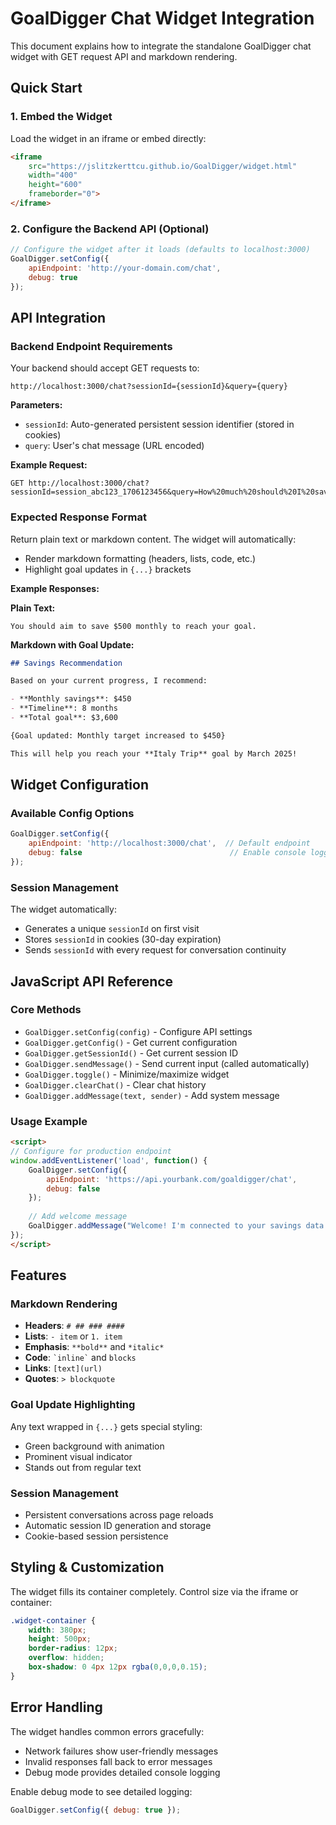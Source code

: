 # GoalDigger Chat Widget Integration

This document explains how to integrate the standalone GoalDigger chat widget with GET request API and markdown rendering.

## Quick Start

### 1. Embed the Widget

Load the widget in an iframe or embed directly:

```html
<iframe 
    src="https://jslitzkerttcu.github.io/GoalDigger/widget.html"
    width="400" 
    height="600" 
    frameborder="0">
</iframe>
```

### 2. Configure the Backend API (Optional)

```javascript
// Configure the widget after it loads (defaults to localhost:3000)
GoalDigger.setConfig({
    apiEndpoint: 'http://your-domain.com/chat',
    debug: true
});
```

## API Integration

### Backend Endpoint Requirements

Your backend should accept GET requests to:
```
http://localhost:3000/chat?sessionId={sessionId}&query={query}
```

**Parameters:**
- `sessionId`: Auto-generated persistent session identifier (stored in cookies)
- `query`: User's chat message (URL encoded)

**Example Request:**
```
GET http://localhost:3000/chat?sessionId=session_abc123_1706123456&query=How%20much%20should%20I%20save%20monthly?
```

### Expected Response Format

Return plain text or markdown content. The widget will automatically:
- Render markdown formatting (headers, lists, code, etc.)
- Highlight goal updates in `{...}` brackets

**Example Responses:**

**Plain Text:**
```
You should aim to save $500 monthly to reach your goal.
```

**Markdown with Goal Update:**
```markdown
## Savings Recommendation

Based on your current progress, I recommend:

- **Monthly savings**: $450
- **Timeline**: 8 months
- **Total goal**: $3,600

{Goal updated: Monthly target increased to $450}

This will help you reach your **Italy Trip** goal by March 2025!
```

## Widget Configuration

### Available Config Options

```javascript
GoalDigger.setConfig({
    apiEndpoint: 'http://localhost:3000/chat',  // Default endpoint
    debug: false                                 // Enable console logging
});
```

### Session Management

The widget automatically:
- Generates a unique `sessionId` on first visit
- Stores `sessionId` in cookies (30-day expiration)
- Sends `sessionId` with every request for conversation continuity

## JavaScript API Reference

### Core Methods

- `GoalDigger.setConfig(config)` - Configure API settings
- `GoalDigger.getConfig()` - Get current configuration  
- `GoalDigger.getSessionId()` - Get current session ID
- `GoalDigger.sendMessage()` - Send current input (called automatically)
- `GoalDigger.toggle()` - Minimize/maximize widget
- `GoalDigger.clearChat()` - Clear chat history
- `GoalDigger.addMessage(text, sender)` - Add system message

### Usage Example

```html
<script>
// Configure for production endpoint
window.addEventListener('load', function() {
    GoalDigger.setConfig({
        apiEndpoint: 'https://api.yourbank.com/goaldigger/chat',
        debug: false
    });
    
    // Add welcome message
    GoalDigger.addMessage("Welcome! I'm connected to your savings data.", 'system');
});
</script>
```

## Features

### Markdown Rendering
- **Headers**: `# ## ### ####`
- **Lists**: `- item` or `1. item`
- **Emphasis**: `**bold**` and `*italic*`
- **Code**: `` `inline` `` and ``` blocks ```
- **Links**: `[text](url)`
- **Quotes**: `> blockquote`

### Goal Update Highlighting
Any text wrapped in `{...}` gets special styling:
- Green background with animation
- Prominent visual indicator
- Stands out from regular text

### Session Management
- Persistent conversations across page reloads
- Automatic session ID generation and storage
- Cookie-based session persistence

## Styling & Customization

The widget fills its container completely. Control size via the iframe or container:

```css
.widget-container {
    width: 380px;
    height: 500px;
    border-radius: 12px;
    overflow: hidden;
    box-shadow: 0 4px 12px rgba(0,0,0,0.15);
}
```

## Error Handling

The widget handles common errors gracefully:
- Network failures show user-friendly messages
- Invalid responses fall back to error messages
- Debug mode provides detailed console logging

Enable debug mode to see detailed logging:

```javascript
GoalDigger.setConfig({ debug: true });
```